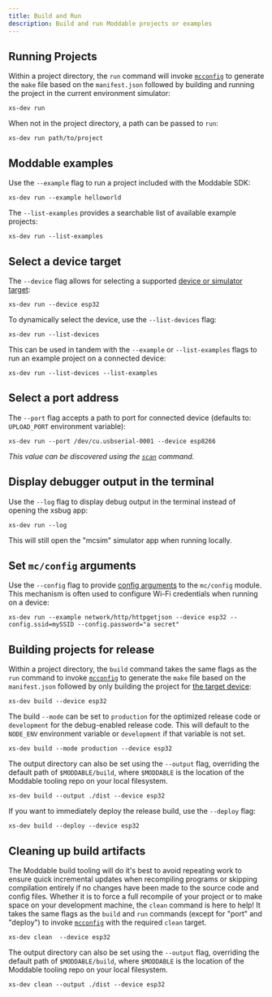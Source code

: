 ```yaml
---
title: Build and Run
description: Build and run Moddable projects or examples
---
```


## Running Projects

Within a project directory, the `run` command will invoke [`mcconfig`](https://github.com/Moddable-OpenSource/moddable/blob/public/documentation/tools/tools.md#mcconfig) to generate the `make` file based on the `manifest.json` followed by building and running the project in the current environment simulator:

```
xs-dev run
```

When not in the project directory, a path can be passed to `run`:

```
xs-dev run path/to/project
```

## Moddable examples

Use the `--example` flag to run a project included with the Moddable SDK:

```
xs-dev run --example helloworld
```

The `--list-examples` provides a searchable list of available example projects:

```
xs-dev run --list-examples
```

## Select a device target

The `--device` flag allows for selecting a supported [device or simulator target](https://github.com/Moddable-OpenSource/moddable/blob/public/documentation/tools/tools.md#arguments):

```
xs-dev run --device esp32
```

To dynamically select the device, use the `--list-devices` flag:

```
xs-dev run --list-devices
```

This can be used in tandem with the `--example` or `--list-examples` flags to run an example project on a connected device:

```
xs-dev run --list-devices --list-examples
```

## Select a port address

The `--port` flag accepts a path to port for connected device (defaults to: `UPLOAD_PORT` environment variable):

```
xs-dev run --port /dev/cu.usbserial-0001 --device esp8266
```

_This value can be discovered using the [`scan`](/features/scan) command._

## Display debugger output in the terminal

Use the `--log` flag to display debug output in the terminal instead of opening the xsbug app:

```
xs-dev run --log
```

This will still open the "mcsim" simulator app when running locally.


## Set `mc/config` arguments

Use the `--config` flag to provide [config arguments](https://github.com/Moddable-OpenSource/moddable/blob/public/documentation/tools/tools.md#arguments) to the `mc/config` module. This mechanism is often used to configure Wi-Fi credentials when running on a device:

```
xs-dev run --example network/http/httpgetjson --device esp32 --config.ssid=mySSID --config.password="a secret"
```

## Building projects for release

Within a project directory, the `build` command takes the same flags as the `run` command to invoke [`mcconfig`](https://github.com/Moddable-OpenSource/moddable/blob/public/documentation/tools/tools.md#mcconfig) to generate the `make` file based on the `manifest.json` followed by only building the project for [the target device](#select-a-device-target):

```
xs-dev build --device esp32
```

The build `--mode` can be set to `production` for the optimized release code or `development` for the debug-enabled release code. This will default to the `NODE_ENV` environment variable or `development` if that variable is not set.

```
xs-dev build --mode production --device esp32
```

The output directory can also be set using the `--output` flag, overriding the default path of `$MODDABLE/build`, where `$MODDABLE` is the location of the Moddable tooling repo on your local filesystem.

```
xs-dev build --output ./dist --device esp32
```

If you want to immediately deploy the release build, use the `--deploy` flag:

```
xs-dev build --deploy --device esp32
```

## Cleaning up build artifacts

The Moddable build tooling will do it's best to avoid repeating work to ensure quick incremental updates when recompiling programs or skipping compilation entirely if no changes have been made to the source code and config files. Whether it is to force a full recompile of your project or to make space on your development machine, the `clean` command is here to help! It takes the same flags as the `build` and `run` commands (except for "port" and "deploy") to invoke [`mcconfig`](https://github.com/Moddable-OpenSource/moddable/blob/public/documentation/tools/tools.md#mcconfig) with the required `clean` target.

```
xs-dev clean  --device esp32
```

The output directory can also be set using the `--output` flag, overriding the default path of `$MODDABLE/build`, where `$MODDABLE` is the location of the Moddable tooling repo on your local filesystem.

```
xs-dev clean --output ./dist --device esp32
```
